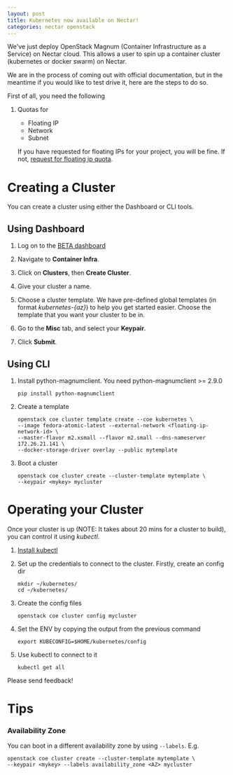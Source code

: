 ```yaml
---
layout: post
title: Kubernetes now available on Nectar!
categories: nectar openstack
---
```


We've just deploy OpenStack Magnum (Container Infrastructure as a Service) on
Nectar cloud. This allows a user to spin up a container cluster (kubernetes or
docker swarm) on Nectar.

We are in the process of coming out with official documentation,
but in the meantime if you would like to test drive it, here are the steps to do
so.

First of all, you need the following

1. Quotas for
   - Floating IP
   - Network
   - Subnet

   If you have requested for floating IPs for your project, you will be fine. If
not, [request for floating ip
quota](https://support.ehelp.edu.au/solution/articles/6000170753-private-networks#requesting_quota).

# Creating a Cluster #
You can create a cluster using either the Dashboard or CLI tools.

## Using Dashboard ##
1. Log on to the [BETA dashboard](https://dashboard-next.rc.nectar.org.au)

1. Navigate to **Container Infra**.

1. Click on **Clusters**, then **Create Cluster**.

1. Give your cluster a name.

1. Choose a cluster template. We have pre-defined global templates (in format
   *kubernetes-{az}*) to help you get started easier. Choose the template that you
want your cluster to be in.

1. Go to the **Misc** tab, and select your **Keypair**.

1. Click **Submit**.

## Using CLI ##
1. Install python-magnumclient. You need python-magnumclient >= 2.9.0
   ```
   pip install python-magnumclient
   ```

1. Create a template
   ```
   openstack coe cluster template create --coe kubernetes \
   --image fedora-atomic-latest --external-network <floating-ip-network-id> \
   --master-flavor m2.xsmall --flavor m2.small --dns-nameserver 172.26.21.141 \
   --docker-storage-driver overlay --public mytemplate
   ```

1. Boot a cluster
   ```
   openstack coe cluster create --cluster-template mytemplate \
   --keypair <mykey> mycluster
   ```

# Operating your Cluster #

Once your cluster is up (NOTE: It takes about 20 mins for a cluster to build),
you can control it using *kubectl*.

1. [Install kubectl](https://kubernetes.io/docs/tasks/tools/install-kubectl/)

1. Set up the credentials to connect to the cluster. Firstly, create an config
   dir
   ```
   mkdir ~/kubernetes/
   cd ~/kubernetes/
   ```

1. Create the config files
   ```
   openstack coe cluster config mycluster
   ```

1. Set the ENV by copying the output from the previous command
   ```
   export KUBECONFIG=$HOME/kubernetes/config
   ```

1. Use kubectl to connect to it
   ```
   kubectl get all
   ```


Please send feedback!

# Tips #

### Availability Zone ###

You can boot in a different availability zone by using `--labels`. E.g.
```
openstack coe cluster create --cluster-template mytemplate \
--keypair <mykey> --labels availability_zone <AZ> mycluster
```
